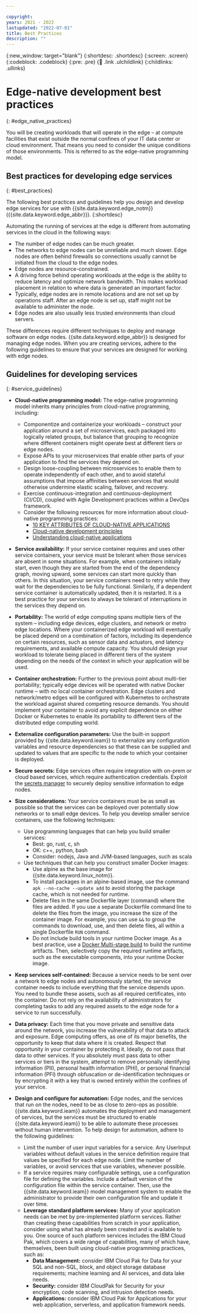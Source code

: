 ```yaml
---

copyright:
years: 2021 - 2022
lastupdated: "2022-07-01"
title: Best Practices
description: ""
---
```


{:new_window: target="blank"}
{:shortdesc: .shortdesc}
{:screen: .screen}
{:codeblock: .codeblock}
{:pre: .pre}
{:child: .link .ulchildlink}
{:childlinks: .ullinks}

# Edge-native development best practices
{: #edge_native_practices}

You will be creating workloads that will operate in the edge – at compute facilities that exist outside the normal confines of your IT data center or cloud environment. That means you need to consider the unique conditions of those environments. This is referred to as the edge-native programming model.

## Best practices for developing edge services
{: #best_practices}

The following best practices and guidelines help you design and develop edge services for use with {{site.data.keyword.edge_notm}} ({{site.data.keyword.edge_abbr}}).
{:shortdesc}

Automating the running of services at the edge is different from automating services in the cloud in the following ways:

* The number of edge nodes can be much greater.
* The networks to edge nodes can be unreliable and much slower. Edge nodes are often behind firewalls so connections usually cannot be initiated from the cloud to the edge nodes.
* Edge nodes are resource-constrained.
* A driving force behind operating workloads at the edge is the ability to reduce latency and optimize network bandwidth. This makes workload placement in relation to where data is generated an important factor. 
* Typically, edge nodes are in remote locations and are not set up by operations staff. After an edge node is set up, staff might not be available to administer the node.
* Edge nodes are also usually less trusted environments than cloud servers.

These differences require different techniques to deploy and manage software on edge nodes. {{site.data.keyword.edge_abbr}} is designed for managing edge nodes. When you are creating services, adhere to the following guidelines to ensure that your services are designed for working with edge nodes.

## Guidelines for developing services
{: #service_guidelines}


* **Cloud-native programming model:** The edge-native programming model inherits many principles from cloud-native programming, including:

  * Componentize and containerize your workloads – construct your application around a set of microservices, each packaged into logically related groups, but balance that grouping to recognize where different containers might operate best at different tiers or edge nodes.
  * Expose APIs to your microservices that enable other parts of your application to find the services they depend on.
  * Design loose-coupling between microservices to enable them to operate independently of each other, and to avoid stateful assumptions that impose affinities between services that would otherwise undermine elastic scaling, failover, and recovery.
  * Exercise continuous-integration and continuous-deployment (CI/CD), coupled with Agile Development practices within a DevOps framework.
  * Consider the following resources for more information about cloud-native programming practices:
    * [10 KEY ATTRIBUTES OF CLOUD-NATIVE APPLICATIONS](https://thenewstack.io/10-key-attributes-of-cloud-native-applications/)
    * [Cloud-native development principles](https://www.ibm.com/cloud/learn/cloud-native)
    *	[Understanding cloud-native applications](https://www.redhat.com/en/topics/cloud-native-apps)

* **Service availability:** If your service container requires and uses other service containers, your service must be tolerant when those services are absent in some situations. For example, when containers initially start, even though they are started from the end of the dependency graph, moving upward, some services can start more quickly than others. In this situation, your service containers need to retry while they wait for the dependencies to be fully functional. Similarly, if a dependent service container is automatically updated, then it is restarted. It is a best practice for your services to always be tolerant of interruptions in the services they depend on.
* **Portability:** The world of edge computing spans multiple tiers of the system – including edge devices, edge clusters, and network or metro edge locations. Where your containerized edge workload will eventually be placed depend on a combination of factors, including its dependence on certain resources, such as sensor data and actuators, end latency requirements, and available compute capacity. You should design your workload to tolerate being placed in different tiers of the system depending on the needs of the context in which your application will be used.
* **Container orchestration:** Further to the previous point about multi-tier portability; typically edge devices will be operated with native Docker runtime – with no local container orchestration. Edge clusters and network/metro edges will be configured with Kubernetes to orchestrate the workload against shared competing resource demands. You should implement your container to avoid any explicit dependence on either Docker or Kubernetes to enable its portability to different tiers of the distributed edge computing world. 
* **Externalize configuration parameters:** Use the built-in support provided by {{site.data.keyword.ieam}} to externalize any configuration variables and resource dependencies so that these can be supplied and updated to values that are specific to the node to which your container is deployed.
* **Secure secrets:** Edge services often require integration with on-prem or cloud based services, which require authentication credentials. Exploit the [secrets manager](secrets_details.md) to securely deploy sensitive information to edge nodes.
* **Size considerations:** Your service containers must be as small as possible so that the services can be deployed over potentially slow networks or to small edge devices. To help you develop smaller service containers, use the following techniques:

  * Use programming languages that can help you build smaller services:
    * Best: go, rust, c, sh
    * OK: c++, python, bash
    * Consider: nodejs, Java and JVM-based languages, such as scala
  * Use techniques that can help you construct smaller Docker images:
    * Use alpine as the base image for {{site.data.keyword.linux_notm}}.
    * To install packages in an alpine-based image, use the command `apk --no-cache --update add` to avoid storing the package cache, which is not needed for runtime.
    * Delete files in the same Dockerfile layer (command) where the files are added. If you use a separate Dockerfile command line to delete the files from the image, you increase the size of the container image. For example, you can use `&&` to group the commands to download, use, and then delete files, all within a single Dockerfile `RUN` command.
    * Do not include build tools in your runtime Docker image. As a best practice, use a [Docker Multi-stage build](https://docs.docker.com/develop/develop-images/multistage-build/) to build the runtime artifacts. Then, selectively copy the required runtime artifacts, such as the executable components, into your runtime Docker image.
* **Keep services self-contained:** Because a service needs to be sent over a network to edge nodes and autonomously started, the service container needs to include everything that the service depends upon. You need to bundle these assets, such as all required certificates, into the container. Do not rely on the availability of administrators for completing tasks to add any required assets to the edge node for a service to run successfully.
* **Data privacy:** Each time that you move private and sensitive data around the network, you increase the vulnerability of that data to attack and exposure. Edge computing offers, as one of its major benefits, the opportunity to keep that data where it is created. Respect that opportunity in your container by protecting it. Ideally, do not pass that data to other services. If you absolutely must pass data to other services or tiers in the system, attempt to remove personally identifying information (PII), personal health information (PHI), or personal financial information (PFI) through obfuscation or de-identification techniques or by encrypting it with a key that is owned entirely within the confines of your service. 
* **Design and configure for automation:** Edge nodes, and the services that run on the nodes, need to be as close to zero-ops as possible. {{site.data.keyword.ieam}} automates the deployment and management of services, but the services must be structured to enable {{site.data.keyword.ieam}} to be able to automate these processes without human intervention. To help design for automation, adhere to the following guidelines:
  * Limit the number of user input variables for a service. Any UserInput variables without default values in the service definition require that values be specified for each edge node. Limit the number of variables, or avoid services that use variables, whenever possible.  
  * If a service requires many configurable settings, use a configuration file for defining the variables. Include a default version of the configuration file within the service container. Then, use the {{site.data.keyword.ieam}} model management system to enable the administrator to provide their own configuration file and update it over time.
  * **Leverage standard platform services:** Many of your application needs can be met by pre-implemented platform services. Rather than creating these capabilities from scratch in your application, consider using what has already been created and is available to you. One source of such platform services includes the IBM Cloud Pak, which covers a wide range of capabilities, many of which have, themselves, been built using cloud-native programming practices, such as:
    * **Data Management:** consider IBM Cloud Pak for Data for your SQL and non-SQL, block, and object storage database requirements; machine learning and AI services, and data lake needs. 
    * **Security:** consider IBM CloudPak for Security for your encryption, code scanning, and intrusion detection needs.
    * **Applications:** consider IBM Cloud Pak for Applications for your web application, serverless, and application framework needs.
